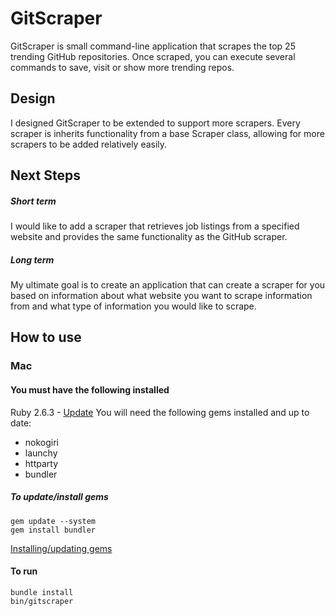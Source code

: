 # GitScraper
GitScraper is small command-line application that scrapes the top 25 trending GitHub repositories.
Once scraped, you can execute several commands to save, visit or show more trending repos.

## Design
I designed GitScraper to be extended to support more scrapers.  Every scraper is inherits functionality from a base Scraper class, allowing for more scrapers to be added relatively easily.  

## Next Steps 
##### Short term
I would like to add a scraper that retrieves job listings from a specified website and provides the same functionality as the GitHub scraper.  

##### Long term
My ultimate goal is to create an application that can create a scraper for you based on information about what website you want to scrape information from and what type of information you would like to scrape.

## How to use
### Mac
#### You must have the following installed 
Ruby 2.6.3 - [Update](http://codingpad.maryspad.com/2017/04/29/update-mac-os-x-to-the-current-version-of-ruby/)
You will need the following gems installed and up to date: 
- nokogiri
- launchy
- httparty
- bundler 

##### To update/install gems 
```
gem update --system
gem install bundler
```
[Installing/updating gems](https://guides.rubygems.org/rubygems-basics/)

#### To run 
```
bundle install
bin/gitscraper
```

